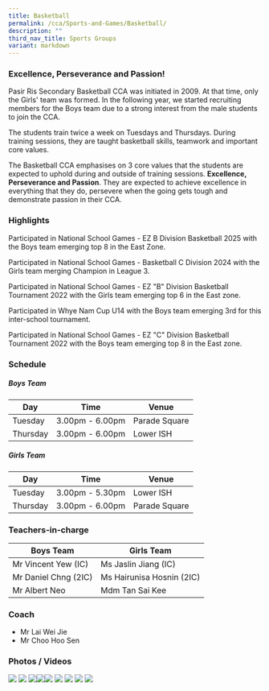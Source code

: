 ```yaml
---
title: Basketball
permalink: /cca/Sports-and-Games/Basketball/
description: ""
third_nav_title: Sports Groups
variant: markdown
---
```

### **Excellence, Perseverance and Passion!**

Pasir Ris Secondary Basketball CCA was initiated in 2009. At that time, only the Girls' team was formed. In the following year, we started recruiting members for the Boys team due to a strong interest from the male students to join the CCA.

The students train twice a week on Tuesdays and Thursdays. During training sessions, they are taught basketball skills, teamwork and important core values.
  
The Basketball CCA emphasises on 3 core values that the students are expected to uphold during and outside of training sessions. **Excellence, Perseverance and Passion**. They are expected to achieve excellence in everything that they do, persevere when the going gets tough and demonstrate passion in their CCA.
 
### **Highlights**
  
Participated in National School Games - EZ B Division Basketball 2025 with the Boys team emerging top 8 in the East Zone.

Participated in National School Games - Basketball C Division 2024 with the Girls team merging Champion in League 3.

Participated in National School Games - EZ "B" Division Basketball Tournament 2022 with the Girls team emerging top 6 in the East zone. 

Participated in Whye Nam Cup U14 with the Boys team emerging 3rd for this inter-school tournament. 

Participated in National School Games - EZ "C" Division Basketball Tournament 2022 with the Boys team emerging top 8 in the East zone. 

### **Schedule**

##### **Boys Team**

| Day | Time | Venue |
| -------- | -------- | -------- |
| Tuesday | 3.00pm - 6.00pm | Parade Square |
| Thursday | 3.00pm - 6.00pm | Lower ISH  |

##### **Girls Team**

| Day  | Time | Venue |
| -------- | -------- | -------- |
| Tuesday | 3.00pm - 5.30pm  | Lower ISH |
| Thursday | 3.00pm - 6.00pm | Parade Square |

### **Teachers-in-charge**

| Boys Team | Girls Team |
| -------- | -------- | 
| Mr Vincent Yew (IC)  | Ms Jaslin Jiang (IC) | 
| Mr Daniel Chng (2IC) | Ms Hairunisa Hosnin (2IC) | 
| Mr Albert Neo  | Mdm Tan Sai Kee | 


### **Coach**

* Mr Lai Wei Jie
* Mr Choo Hoo Sen

### **Photos / Videos**
![](/images/CCA/Basketball/B_Girls_at_NSG_EZ_Basketball_Tournament_2025_1.jpg)
![](/images/CCA/Basketball/B_Girls_at_NSG_EZ_Basketball_Tournament_2025_2.jpg)
![](/images/CCA/Basketball/BB_Girls_emerging_top_3_at_Annual_Cross_Country_race.jpg)![](/images/CCA/Basketball/C_Girls_at_Interschool_Friendly_Games.jpg)![](/images/CCA/Basketball/C_Girls_recruiting_during_CCA_Bazaar.jpg)
![](/images/CCA/Basketball/bball%20team.jpeg)
![](/images/CCA/Basketball/bball%20team%20photo_boys.jpeg)
![](/images/CCA/Basketball/retro1.jpeg)
![](/images/basketball2.png)